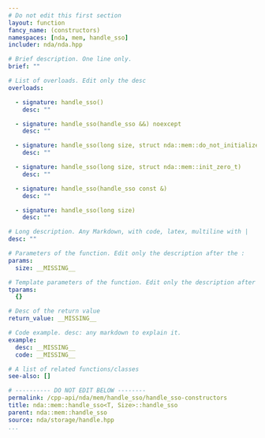 ```yaml
---
# Do not edit this first section
layout: function
fancy_name: (constructors)
namespaces: [nda, mem, handle_sso]
includer: nda/nda.hpp

# Brief description. One line only.
brief: ""

# List of overloads. Edit only the desc
overloads:

  - signature: handle_sso()
    desc: ""

  - signature: handle_sso(handle_sso &&) noexcept
    desc: ""

  - signature: handle_sso(long size, struct nda::mem::do_not_initialize_t)
    desc: ""

  - signature: handle_sso(long size, struct nda::mem::init_zero_t)
    desc: ""

  - signature: handle_sso(handle_sso const &)
    desc: ""

  - signature: handle_sso(long size)
    desc: ""

# Long description. Any Markdown, with code, latex, multiline with |
desc: ""

# Parameters of the function. Edit only the description after the :
params:
  size: __MISSING__

# Template parameters of the function. Edit only the description after the :
tparams:
  {}

# Desc of the return value
return_value: __MISSING__

# Code example. desc: any markdown to explain it.
example:
  desc: __MISSING__
  code: __MISSING__

# A list of related functions/classes
see-also: []

# ---------- DO NOT EDIT BELOW --------
permalink: /cpp-api/nda/mem/handle_sso/handle_sso-constructors
title: nda::mem::handle_sso<T, Size>::handle_sso
parent: nda::mem::handle_sso
source: nda/storage/handle.hpp
...
```


